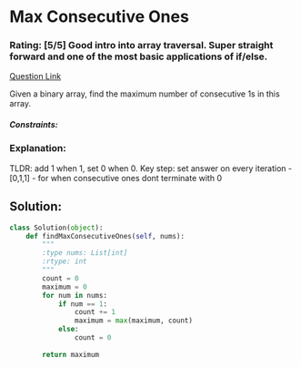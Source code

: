 # Max Consecutive Ones  

### Rating: [5/5] Good intro into array traversal. Super straight forward and one of the most basic applications of if/else.

[Question Link](https://leetcode.com/problems/max-consecutive-ones/)  

Given a binary array, find the maximum number of consecutive 1s in this array.  

##### Constraints:

### Explanation:
TLDR: add 1 when 1, set 0 when 0. Key step: set answer on every iteration - [0,1,1] - for when consecutive ones dont terminate with 0

## Solution:
```Python
class Solution(object):
    def findMaxConsecutiveOnes(self, nums):
        """
        :type nums: List[int]
        :rtype: int
        """
        count = 0
        maximum = 0
        for num in nums:
            if num == 1:
                count += 1
                maximum = max(maximum, count)
            else:
                count = 0
        
        return maximum
```
